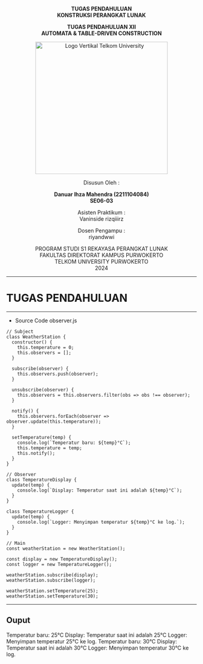 <div align="center">

**TUGAS PENDAHULUAN**  
**KONSTRUKSI PERANGKAT LUNAK**

**TUGAS PENDAHULUAN XII**  
**AUTOMATA & TABLE-DRIVEN CONSTRUCTION**

<img src="https://github.com/user-attachments/assets/637271ab-0240-4561-a7a6-04cb1169f636" alt="Logo Vertikal Telkom University" width="350"/>

Disusun Oleh :

**Danuar Ihza Mahendra (2211104084)**  
**SE06-03**

Asisten Praktikum :  
Vaninside
rizqiiirz

Dosen Pengampu :  
riyandwwi

PROGRAM STUDI S1 REKAYASA PERANGKAT LUNAK  
FAKULTAS DIREKTORAT KAMPUS PURWOKERTO  
TELKOM UNIVERSITY PURWOKERTO  
2024

</div>

---

# TUGAS PENDAHULUAN
---
- Source Code observer.js
```
// Subject
class WeatherStation {
  constructor() {
    this.temperature = 0;
    this.observers = [];
  }

  subscribe(observer) {
    this.observers.push(observer);
  }

  unsubscribe(observer) {
    this.observers = this.observers.filter(obs => obs !== observer);
  }

  notify() {
    this.observers.forEach(observer => observer.update(this.temperature));
  }

  setTemperature(temp) {
    console.log(`Temperatur baru: ${temp}°C`);
    this.temperature = temp;
    this.notify();
  }
}

// Observer
class TemperatureDisplay {
  update(temp) {
    console.log(`Display: Temperatur saat ini adalah ${temp}°C`);
  }
}

class TemperatureLogger {
  update(temp) {
    console.log(`Logger: Menyimpan temperatur ${temp}°C ke log.`);
  }
}

// Main
const weatherStation = new WeatherStation();

const display = new TemperatureDisplay();
const logger = new TemperatureLogger();

weatherStation.subscribe(display);
weatherStation.subscribe(logger);

weatherStation.setTemperature(25);
weatherStation.setTemperature(30);
```

---
**Ouput**
---
Temperatur baru: 25°C
Display: Temperatur saat ini adalah 25°C
Logger: Menyimpan temperatur 25°C ke log.
Temperatur baru: 30°C
Display: Temperatur saat ini adalah 30°C
Logger: Menyimpan temperatur 30°C ke log.